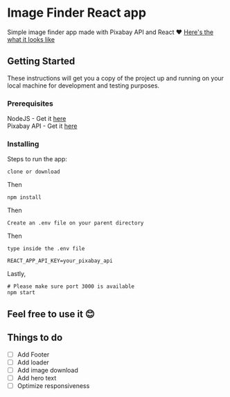 # Image Finder React app
Simple image finder app made with Pixabay API and React :heart:
[Here's the what it looks like](https://johnleoclaudio.github.io/image-finder/)

## Getting Started

These instructions will get you a copy of the project up and running on your local machine for development and testing purposes.

### Prerequisites

NodeJS - Get it [here](https://nodejs.org/en/)<br>
Pixabay API - Get it [here](pixabay.com/api/docs/)

### Installing

Steps to run the app:
```
clone or download
```
Then
```
npm install
```
Then
```
Create an .env file on your parent directory
```
Then
```
type inside the .env file 

REACT_APP_API_KEY=your_pixabay_api
```
Lastly,
```
# Please make sure port 3000 is available
npm start
```

## Feel free to use it :blush:

## Things to do
- [ ] Add Footer
- [ ] Add loader
- [ ] Add image download
- [ ] Add hero text
- [ ] Optimize responsiveness